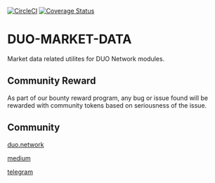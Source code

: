 [![CircleCI](https://circleci.com/gh/FinBook/duo-market-data.svg?style=svg)](https://circleci.com/gh/FinBook/duo-market-data)
[![Coverage Status](https://coveralls.io/repos/github/FinBook/duo-market-data/badge.svg?branch=master)](https://coveralls.io/github/FinBook/duo-market-data?branch=master)
# DUO-MARKET-DATA
Market data related utilites for DUO Network modules.

## Community Reward
As part of our bounty reward program, any bug or issue found will be rewarded with community tokens based on seriousness of the issue.

## Community
[duo.network](https://duo.network)

[medium](https://medium.com/duo-network)

[telegram](https://t.me/duonetwork)
